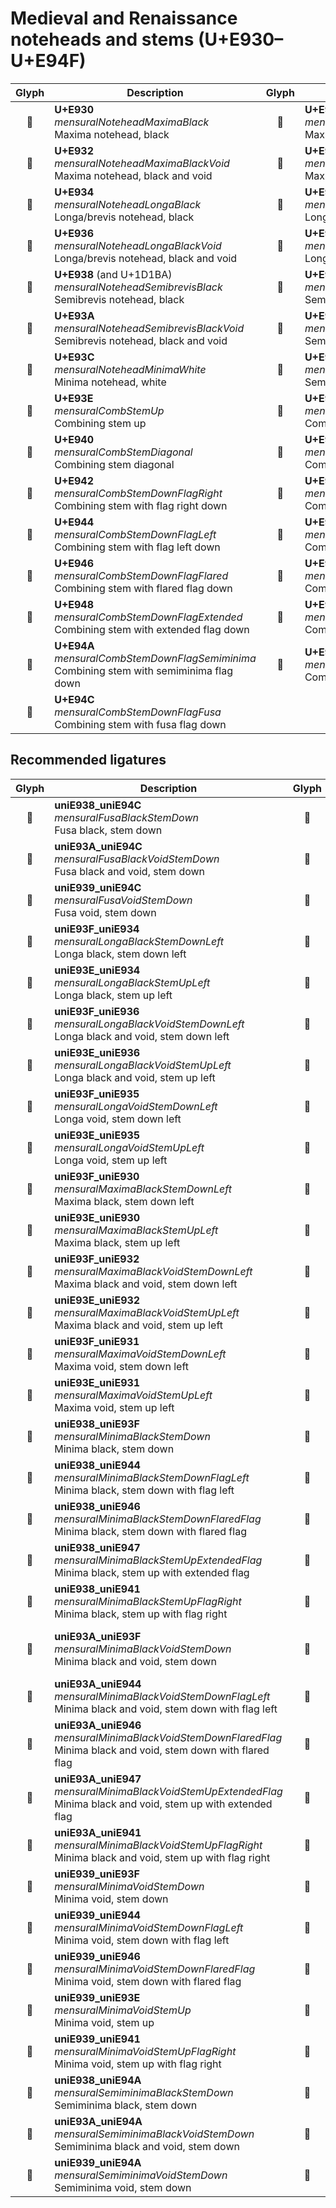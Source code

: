Medieval and Renaissance noteheads and stems (U+E930–U+E94F)
============================================================

| **Glyph** | **Description** | **Glyph** | **Description**
| :-------: | --------------- | :-------: | ---------------
|<span class="bravura_large">&#xe930;</span> | **U+E930**<br/>*mensuralNoteheadMaximaBlack*<br/>Maxima notehead, black | <span class="bravura_large">&#xe931;</span> | **U+E931** (and U+1D1B6)<br/>*mensuralNoteheadMaximaVoid*<br/>Maxima notehead, void
|<span class="bravura_large">&#xe932;</span> | **U+E932**<br/>*mensuralNoteheadMaximaBlackVoid*<br/>Maxima notehead, black and void | <span class="bravura_large">&#xe933;</span> | **U+E933**<br/>*mensuralNoteheadMaximaWhite*<br/>Maxima notehead, white
|<span class="bravura_large">&#xe934;</span> | **U+E934**<br/>*mensuralNoteheadLongaBlack*<br/>Longa/brevis notehead, black | <span class="bravura_large">&#xe935;</span> | **U+E935** (and U+1D1B7)<br/>*mensuralNoteheadLongaVoid*<br/>Longa/brevis notehead, void
|<span class="bravura_large">&#xe936;</span> | **U+E936**<br/>*mensuralNoteheadLongaBlackVoid*<br/>Longa/brevis notehead, black and void | <span class="bravura_large">&#xe937;</span> | **U+E937**<br/>*mensuralNoteheadLongaWhite*<br/>Longa/brevis notehead, white
|<span class="bravura_large">&#xe938;</span> | **U+E938** (and U+1D1BA)<br/>*mensuralNoteheadSemibrevisBlack*<br/>Semibrevis notehead, black | <span class="bravura_large">&#xe939;</span> | **U+E939** (and U+1D1B9)<br/>*mensuralNoteheadSemibrevisVoid*<br/>Semibrevis notehead, void
|<span class="bravura_large">&#xe93a;</span> | **U+E93A**<br/>*mensuralNoteheadSemibrevisBlackVoid*<br/>Semibrevis notehead, black and void | <span class="bravura_large">&#xe93b;</span> | **U+E93B**<br/>*mensuralNoteheadSemibrevisBlackVoidTurned*<br/>Semibrevis notehead, black and void (turned)
|<span class="bravura_large">&#xe93c;</span> | **U+E93C**<br/>*mensuralNoteheadMinimaWhite*<br/>Minima notehead, white | <span class="bravura_large">&#xe93d;</span> | **U+E93D**<br/>*mensuralNoteheadSemiminimaWhite*<br/>Semiminima/fusa notehead, white
|<span class="bravura_large">&#xe93e;</span> | **U+E93E**<br/>*mensuralCombStemUp*<br/>Combining stem up | <span class="bravura_large">&#xe93f;</span> | **U+E93F**<br/>*mensuralCombStemDown*<br/>Combining stem down
|<span class="bravura_large">&#xe940;</span> | **U+E940**<br/>*mensuralCombStemDiagonal*<br/>Combining stem diagonal | <span class="bravura_large">&#xe941;</span> | **U+E941**<br/>*mensuralCombStemUpFlagRight*<br/>Combining stem with flag right up
|<span class="bravura_large">&#xe942;</span> | **U+E942**<br/>*mensuralCombStemDownFlagRight*<br/>Combining stem with flag right down | <span class="bravura_large">&#xe943;</span> | **U+E943**<br/>*mensuralCombStemUpFlagLeft*<br/>Combining stem with flag left up
|<span class="bravura_large">&#xe944;</span> | **U+E944**<br/>*mensuralCombStemDownFlagLeft*<br/>Combining stem with flag left down | <span class="bravura_large">&#xe945;</span> | **U+E945**<br/>*mensuralCombStemUpFlagFlared*<br/>Combining stem with flared flag up
|<span class="bravura_large">&#xe946;</span> | **U+E946**<br/>*mensuralCombStemDownFlagFlared*<br/>Combining stem with flared flag down | <span class="bravura_large">&#xe947;</span> | **U+E947**<br/>*mensuralCombStemUpFlagExtended*<br/>Combining stem with extended flag up
|<span class="bravura_large">&#xe948;</span> | **U+E948**<br/>*mensuralCombStemDownFlagExtended*<br/>Combining stem with extended flag down | <span class="bravura_large">&#xe949;</span> | **U+E949**<br/>*mensuralCombStemUpFlagSemiminima*<br/>Combining stem with semiminima flag up
|<span class="bravura_large">&#xe94a;</span> | **U+E94A**<br/>*mensuralCombStemDownFlagSemiminima*<br/>Combining stem with semiminima flag down | <span class="bravura_large">&#xe94b;</span> | **U+E94B**<br/>*mensuralCombStemUpFlagFusa*<br/>Combining stem with fusa flag up
|<span class="bravura_large">&#xe94c;</span> | **U+E94C**<br/>*mensuralCombStemDownFlagFusa*<br/>Combining stem with fusa flag down | &nbsp; | &nbsp;

Recommended ligatures
---------------------
| **Glyph** | **Description** | **Glyph** | **Description**
| :-------: | --------------- | :-------: | ---------------
|<span class="bravura_large">&#xf521;</span> | **uniE938_uniE94C**<br/>*mensuralFusaBlackStemDown*<br/>Fusa black, stem down | <span class="bravura_large">&#xf522;</span> | **uniE938_uniE94B**<br/>*mensuralFusaBlackStemUp*<br/>Fusa black, stem up
|<span class="bravura_large">&#xf523;</span> | **uniE93A_uniE94C**<br/>*mensuralFusaBlackVoidStemDown*<br/>Fusa black and void, stem down | <span class="bravura_large">&#xf524;</span> | **uniE93A_uniE94B**<br/>*mensuralFusaBlackVoidStemUp*<br/>Fusa black and void, stem up
|<span class="bravura_large">&#xf525;</span> | **uniE939_uniE94C**<br/>*mensuralFusaVoidStemDown*<br/>Fusa void, stem down | <span class="bravura_large">&#xf526;</span> | **uniE939_uniE94B**<br/>*mensuralFusaVoidStemUp*<br/>Fusa void, stem up
|<span class="bravura_large">&#xf527;</span> | **uniE93F_uniE934**<br/>*mensuralLongaBlackStemDownLeft*<br/>Longa black, stem down left | <span class="bravura_large">&#xf528;</span> | **uniE934_uniE93F**<br/>*mensuralLongaBlackStemDownRight*<br/>Longa black, stem down right
|<span class="bravura_large">&#xf529;</span> | **uniE93E_uniE934**<br/>*mensuralLongaBlackStemUpLeft*<br/>Longa black, stem up left | <span class="bravura_large">&#xf52a;</span> | **uniE934_uniE93E**<br/>*mensuralLongaBlackStemUpRight*<br/>Longa black, stem up right
|<span class="bravura_large">&#xf52b;</span> | **uniE93F_uniE936**<br/>*mensuralLongaBlackVoidStemDownLeft*<br/>Longa black and void, stem down left | <span class="bravura_large">&#xf52c;</span> | **uniE936_uniE93F**<br/>*mensuralLongaBlackVoidStemDownRight*<br/>Longa black and void, stem down right
|<span class="bravura_large">&#xf52d;</span> | **uniE93E_uniE936**<br/>*mensuralLongaBlackVoidStemUpLeft*<br/>Longa black and void, stem up left | <span class="bravura_large">&#xf52e;</span> | **uniE936_uniE93E**<br/>*mensuralLongaBlackVoidStemUpRight*<br/>Longa black and void, stem up right
|<span class="bravura_large">&#xf52f;</span> | **uniE93F_uniE935**<br/>*mensuralLongaVoidStemDownLeft*<br/>Longa void, stem down left | <span class="bravura_large">&#xf530;</span> | **uniE935_uniE93F**<br/>*mensuralLongaVoidStemDownRight*<br/>Longa void, stem down right
|<span class="bravura_large">&#xf531;</span> | **uniE93E_uniE935**<br/>*mensuralLongaVoidStemUpLeft*<br/>Longa void, stem up left | <span class="bravura_large">&#xf532;</span> | **uniE935_uniE93E**<br/>*mensuralLongaVoidStemUpRight*<br/>Longa void, stem up right
|<span class="bravura_large">&#xf533;</span> | **uniE93F_uniE930**<br/>*mensuralMaximaBlackStemDownLeft*<br/>Maxima black, stem down left | <span class="bravura_large">&#xf534;</span> | **uniE930_uniE93F**<br/>*mensuralMaximaBlackStemDownRight*<br/>Maxima black, stem down right
|<span class="bravura_large">&#xf535;</span> | **uniE93E_uniE930**<br/>*mensuralMaximaBlackStemUpLeft*<br/>Maxima black, stem up left | <span class="bravura_large">&#xf536;</span> | **uniE930_uniE93E**<br/>*mensuralMaximaBlackStemUpRight*<br/>Maxima black, stem up right
|<span class="bravura_large">&#xf537;</span> | **uniE93F_uniE932**<br/>*mensuralMaximaBlackVoidStemDownLeft*<br/>Maxima black and void, stem down left | <span class="bravura_large">&#xf538;</span> | **uniE932_uniE93F**<br/>*mensuralMaximaBlackVoidStemDownRight*<br/>Maxima black and void, stem down right
|<span class="bravura_large">&#xf539;</span> | **uniE93E_uniE932**<br/>*mensuralMaximaBlackVoidStemUpLeft*<br/>Maxima black and void, stem up left | <span class="bravura_large">&#xf53a;</span> | **uniE932_uniE93E**<br/>*mensuralMaximaBlackVoidStemUpRight*<br/>Maxima black and void, stem up right
|<span class="bravura_large">&#xf53b;</span> | **uniE93F_uniE931**<br/>*mensuralMaximaVoidStemDownLeft*<br/>Maxima void, stem down left | <span class="bravura_large">&#xf53c;</span> | **uniE931_uniE93F**<br/>*mensuralMaximaVoidStemDownRight*<br/>Maxima void, stem down right
|<span class="bravura_large">&#xf53d;</span> | **uniE93E_uniE931**<br/>*mensuralMaximaVoidStemUpLeft*<br/>Maxima void, stem up left | <span class="bravura_large">&#xf53e;</span> | **uniE931_uniE93E**<br/>*mensuralMaximaVoidStemUpRight*<br/>Maxima void, stem up right
|<span class="bravura_large">&#xf53f;</span> | **uniE938_uniE93F**<br/>*mensuralMinimaBlackStemDown*<br/>Minima black, stem down | <span class="bravura_large">&#xf540;</span> | **uniE938_uniE948**<br/>*mensuralMinimaBlackStemDownExtendedFlag*<br/>Minima black, stem down with extended flag
|<span class="bravura_large">&#xf541;</span> | **uniE938_uniE944**<br/>*mensuralMinimaBlackStemDownFlagLeft*<br/>Minima black, stem down with flag left | <span class="bravura_large">&#xf542;</span> | **uniE938_uniE942**<br/>*mensuralMinimaBlackStemDownFlagRight*<br/>Minima black, stem down with flag right
|<span class="bravura_large">&#xf543;</span> | **uniE938_uniE946**<br/>*mensuralMinimaBlackStemDownFlaredFlag*<br/>Minima black, stem down with flared flag | <span class="bravura_large">&#xf544;</span> | **uniE938_uniE93E**<br/>*mensuralMinimaBlackStemUp*<br/>Minima black, stem up
|<span class="bravura_large">&#xf545;</span> | **uniE938_uniE947**<br/>*mensuralMinimaBlackStemUpExtendedFlag*<br/>Minima black, stem up with extended flag | <span class="bravura_large">&#xf546;</span> | **uniE938_uniE943**<br/>*mensuralMinimaBlackStemUpFlagLeft*<br/>Minima black, stem up with flag left
|<span class="bravura_large">&#xf547;</span> | **uniE938_uniE941**<br/>*mensuralMinimaBlackStemUpFlagRight*<br/>Minima black, stem up with flag right | <span class="bravura_large">&#xf548;</span> | **uniE938_uniE945**<br/>*mensuralMinimaBlackStemUpFlaredFlag*<br/>Minima black, stem up with flared flag
|<span class="bravura_large">&#xf549;</span> | **uniE93A_uniE93F**<br/>*mensuralMinimaBlackVoidStemDown*<br/>Minima black and void, stem down | <span class="bravura_large">&#xf54a;</span> | **uniE93A_uniE948**<br/>*mensuralMinimaBlackVoidStemDownExtendedFlag*<br/>Minima black and void, stem down with extended flag
|<span class="bravura_large">&#xf54b;</span> | **uniE93A_uniE944**<br/>*mensuralMinimaBlackVoidStemDownFlagLeft*<br/>Minima black and void, stem down with flag left | <span class="bravura_large">&#xf54c;</span> | **uniE93A_uniE942**<br/>*mensuralMinimaBlackVoidStemDownFlagRight*<br/>Minima black and void, stem down with flag right
|<span class="bravura_large">&#xf54d;</span> | **uniE93A_uniE946**<br/>*mensuralMinimaBlackVoidStemDownFlaredFlag*<br/>Minima black and void, stem down with flared flag | <span class="bravura_large">&#xf54e;</span> | **uniE93A_uniE93E**<br/>*mensuralMinimaBlackVoidStemUp*<br/>Minima black and void, stem up
|<span class="bravura_large">&#xf54f;</span> | **uniE93A_uniE947**<br/>*mensuralMinimaBlackVoidStemUpExtendedFlag*<br/>Minima black and void, stem up with extended flag | <span class="bravura_large">&#xf550;</span> | **uniE93A_uniE943**<br/>*mensuralMinimaBlackVoidStemUpFlagLeft*<br/>Minima black and void, stem up with flag left
|<span class="bravura_large">&#xf551;</span> | **uniE93A_uniE941**<br/>*mensuralMinimaBlackVoidStemUpFlagRight*<br/>Minima black and void, stem up with flag right | <span class="bravura_large">&#xf552;</span> | **uniE93A_uniE945**<br/>*mensuralMinimaBlackVoidStemUpFlaredFlag*<br/>Minima black and void, stem up with flared flag
|<span class="bravura_large">&#xf553;</span> | **uniE939_uniE93F**<br/>*mensuralMinimaVoidStemDown*<br/>Minima void, stem down | <span class="bravura_large">&#xf554;</span> | **uniE939_uniE948**<br/>*mensuralMinimaVoidStemDownExtendedFlag*<br/>Minima void, stem down with extended flag
|<span class="bravura_large">&#xf555;</span> | **uniE939_uniE944**<br/>*mensuralMinimaVoidStemDownFlagLeft*<br/>Minima void, stem down with flag left | <span class="bravura_large">&#xf556;</span> | **uniE939_uniE942**<br/>*mensuralMinimaVoidStemDownFlagRight*<br/>Minima void, stem down with flag right
|<span class="bravura_large">&#xf557;</span> | **uniE939_uniE946**<br/>*mensuralMinimaVoidStemDownFlaredFlag*<br/>Minima void, stem down with flared flag | <span class="bravura_large">&#xf558;</span> | **uniE939_uniE947**<br/>*mensuralMinimaVoidStemUpExtendedFlag*<br/>Minima void, stem up with extended flag
|<span class="bravura_large">&#xf559;</span> | **uniE939_uniE93E**<br/>*mensuralMinimaVoidStemUp*<br/>Minima void, stem up | <span class="bravura_large">&#xf55a;</span> | **uniE939_uniE943**<br/>*mensuralMinimaVoidStemUpFlagLeft*<br/>Minima void, stem up with flag left
|<span class="bravura_large">&#xf55b;</span> | **uniE939_uniE941**<br/>*mensuralMinimaVoidStemUpFlagRight*<br/>Minima void, stem up with flag right | <span class="bravura_large">&#xf55c;</span> | **uniE939_uniE945**<br/>*mensuralMinimaVoidStemUpFlaredFlag*<br/>Minima void, stem up with flared flag
|<span class="bravura_large">&#xf55d;</span> | **uniE938_uniE94A**<br/>*mensuralSemiminimaBlackStemDown*<br/>Semiminima black, stem down | <span class="bravura_large">&#xf55e;</span> | **uniE938_uniE949**<br/>*mensuralSemiminimaBlackStemUp*<br/>Semiminima black, stem up
|<span class="bravura_large">&#xf55f;</span> | **uniE93A_uniE94A**<br/>*mensuralSemiminimaBlackVoidStemDown*<br/>Semiminima black and void, stem down | <span class="bravura_large">&#xf560;</span> | **uniE93A_uniE949**<br/>*mensuralSemiminimaBlackVoidStemUp*<br/>Semiminima black and void, stem up
|<span class="bravura_large">&#xf561;</span> | **uniE939_uniE94A**<br/>*mensuralSemiminimaVoidStemDown*<br/>Semiminima void, stem down | <span class="bravura_large">&#xf562;</span> | **uniE939_uniE949**<br/>*mensuralSemiminimaVoidStemUp*<br/>Semiminima void, stem up